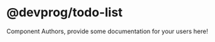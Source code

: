 @devprog/todo-list
===============================================


Component Authors, provide some documentation for your users here!